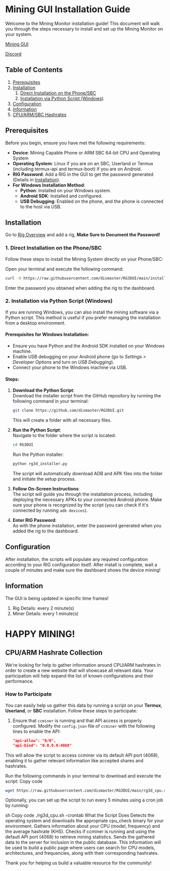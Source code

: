 # Mining GUI Installation Guide

Welcome to the Mining Monitor installation guide! This document will walk you through the steps necessary to install and set up the Mining Monitor on your system.

[Mining GUI](https://api.rg3d.eu:8443)

[Discord](https://discord.gg/P5BmXK8dkp)

## Table of Contents
1. [Prerequisites](#prerequisites)
2. [Installation](#installation)
   1. [Direct Installation on the Phone/SBC](#direct-installation-on-the-phonesbc)
   2. [Installation via Python Script (Windows)](#installation-via-python-script-windows)
3. [Configuration](#configuration)
4. [Information](#information)
5. [CPU/ARM/SBC Hashrates](#cpuarm-hashrate-collection)

## Prerequisites

Before you begin, ensure you have met the following requirements:
- **Device**: Mining Capable Phone or ARM SBC 64-bit CPU and Operating System
- **Operating System**: Linux if you are on an SBC, Userland or Termux (including termux-api and termux-boot) if you are on Android.
- **RIG Password**: Add a RIG in the GUI to get the password generated (Details in [Installation](#installation)).
- **For Windows Installation Method**:
  - **Python**: Installed on your Windows system.
  - **Android SDK**: Installed and configured.
  - **USB Debugging**: Enabled on the phone, and the phone is connected to the host via USB.

## Installation

Go to [Rig Overview](https://api.rg3d.eu:8443/rig_overview.php) and add a rig, **Make Sure to Document the Password!**

### 1. Direct Installation on the Phone/SBC

Follow these steps to install the Mining System directly on your Phone/SBC:

Open your terminal and execute the following command:

```sh
curl -O https://raw.githubusercontent.com/dismaster/RG3DUI/main/install.sh >/dev/null 2>&1 && chmod +x install.sh && ./install.sh
```

Enter the password you obtained when adding the rig to the dashboard.

### 2. Installation via Python Script (Windows)

If you are running Windows, you can also install the mining software via a Python script. This method is useful if you prefer managing the installation from a desktop environment.

#### Prerequisites for Windows Installation:
- Ensure you have Python and the Android SDK installed on your Windows machine.
- Enable USB debugging on your Android phone (go to *Settings > Developer Options* and turn on *USB Debugging*).
- Connect your phone to the Windows machine via USB.

#### Steps:

1. **Download the Python Script**:  
   Download the installer script from the GitHub repository by running the following command in your terminal:
   ```sh
   git clone https://github.com/dismaster/RG3DUI.git
   ```
   This will create a folder with all necessary files.

2. **Run the Python Script**:  
   Navigate to the folder where the script is located:
   ```sh
   cd RG3DUI
   ```
   Run the Python installer:
   ```sh
   python rg3d_installer.py
   ```
   The script will automatically download ADB and APK files into the folder and initiate the setup process.

3. **Follow On-Screen Instructions**:  
   The script will guide you through the installation process, including deploying the necessary APKs to your connected Android phone. Make sure your phone is recognized by the script (you can check if it's connected by running `adb devices`).

4. **Enter RIG Password**:  
   As with the phone installation, enter the password generated when you added the rig to the dashboard.

## Configuration

After installation, the scripts will populate any required configuration according to your RIG configuration itself. After install is complete, wait a couple of minutes and make sure the dashboard shows the device mining!

## Information

The GUI is being updated in specific time frames!

1. Rig Details: every 2 minute(s)
2. Miner Details: every 1 minute(s)

# HAPPY MINING!

## CPU/ARM Hashrate Collection

We're looking for help to gather information around CPU/ARM hashrates in order to create a new website that will showcase all relevant data. Your participation will help expand the list of known configurations and their performance.

### How to Participate

You can easily help us gather this data by running a script on your **Termux**, **Userland**, or **SBC** installation. Follow these steps to participate:

1. Ensure that `ccminer` is running and that API access is properly configured. Modify the `config.json` file of `ccminer` with the following lines to enable the API:

   ```json
   "api-allow": "0/0",
   "api-bind": "0.0.0.0:4068"
This will allow the script to access ccminer via its default API port (4068), enabling it to gather relevant information like accepted shares and hashrates.

Run the following commands in your terminal to download and execute the script:
Copy code
```sh
wget https://raw.githubusercontent.com/dismaster/RG3DUI/main/rg3d_cpu.sh && chmod +x rg3d_cpu.sh && ./rg3d_cpu.sh
```
Optionally, you can set up the script to run every 5 minutes using a cron job by running:

sh
Copy code
./rg3d_cpu.sh -crontab
What the Script Does
Detects the operating system and downloads the appropriate cpu_check binary for your environment.
Gathers information about your CPU (model, frequency) and the average hashrate (KHS).
Checks if ccminer is running and using the default API port (4068) to retrieve mining statistics.
Sends the gathered data to the server for inclusion in the public database.
This information will be used to build a public page where users can search for CPU models, architectures, and frequencies, along with their corresponding hashrates.

Thank you for helping us build a valuable resource for the community!

